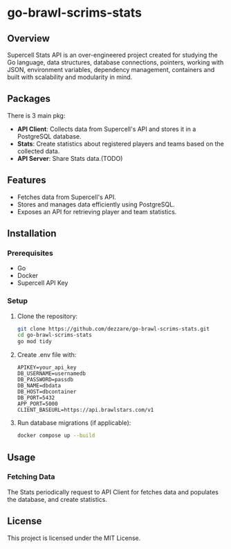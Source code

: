 # go-brawl-scrims-stats

## Overview
Supercell Stats API is an over-engineered project created for studying the Go language, data structures, database connections, pointers, working with JSON, environment variables, dependency management, containers and built with scalability and modularity in mind.

## Packages
There is 3 main pkg:
- **API Client**: Collects data from Supercell's API and stores it in a PostgreSQL database.
- **Stats**: Create statistics about registered players and teams based on the collected data.
- **API Server**: Share Stats data.(TODO)

## Features
- Fetches data from Supercell's API.
- Stores and manages data efficiently using PostgreSQL.
- Exposes an API for retrieving player and team statistics.

## Installation
### Prerequisites
- Go
- Docker
- Supercell API Key

### Setup
1. Clone the repository:
   ```sh
   git clone https://github.com/dezzare/go-brawl-scrims-stats.git
   cd go-brawl-scrims-stats
   go mod tidy
   ```
2. Create .env file with:
   ```
   APIKEY=your_api_key
   DB_USERNAME=usernamedb
   DB_PASSWORD=passdb
   DB_NAME=dbdata
   DB_HOST=dbcontainer
   DB_PORT=5432
   APP_PORT=5000
   CLIENT_BASEURL=https://api.brawlstars.com/v1
   ```
3. Run database migrations (if applicable):
   ```sh
   docker compose up --build
   ```


## Usage
### Fetching Data
The Stats periodically request to API Client for fetches data and populates the database, and create statistics.


## License
This project is licensed under the MIT License.
